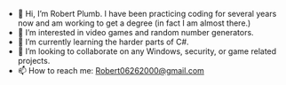 - 👋 Hi, I’m Robert Plumb. I have been practicing coding for several years now and am working to get a degree (in fact I am almost there.)
- 👀 I’m interested in video games and random number generators.
- 🌱 I’m currently learning the harder parts of C#.
- 💞️ I’m looking to collaborate on any Windows, security, or game related projects.
- 📫 How to reach me: Robert06262000@gmail.com

<!---
Robert06262000/Robert06262000 is a ✨ special ✨ repository because its `README.md` (this file) appears on your GitHub profile.
You can click the Preview link to take a look at your changes.
--->
